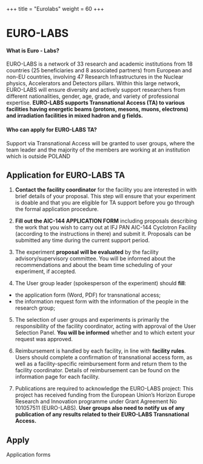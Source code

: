 +++
title = "Eurolabs"
weight = 60
+++

## <h1 id="eurolabs">EURO-LABS </h1>

#### What is Euro - Labs?
EURO-LABS is a network of 33 research and academic institutions from 18 countries (25 beneficiaries and 8 associated partners) from European and non-EU countries, involving 47 Research Infrastructures in the Nuclear physics, Accelerators and Detectors pillars. Within this large network, EURO-LABS will ensure diversity and actively support researchers from different nationalities, gender, age, grade, and variety of professional expertise. **EURO-LABS supports Transnational Access (TA) to various facilities having energetic beams (protons, mesons, muons, electrons) and irradiation facilities in mixed hadron and g fields.**

#### Who can apply for EURO-LABS TA?
Support via Transnational Access will be granted to user groups, where the team leader and the majority of the members are working at an institution which is outside POLAND

## **Application for EURO-LABS TA**

 1. **Contact the facility coordinator** for the facility you are interested in with brief details of your proposal. This step will ensure that your experiment is doable and that you are eligible for TA support before you go through the formal application procedure.
 
2. **Fill out the AIC-144 APPLICATION FORM** including proposals describing the work that you wish to carry out at IFJ PAN AIC-144 Cyclotron Facility (according to the instructions in there) and submit it. Proposals can be submitted any time during the current support period.

3.  The experiment **proposal will be evaluated** by the facility advisory/supervisory committee. You will be informed about the recommendations and about the beam time scheduling of your experiment, if accepted.

4. The User group leader (spokesperson of the experiment) should **fill**:
- the application form (Word, PDF) for transnational access;		
- the information request form with the information of the people in the research group;
 
5. The selection of user groups and experiments is primarily the responsibility of the facility coordinator, acting with approval of the User Selection Panel. **You will be informed** whether and to which extent your request was approved.

6. Reimbursement is handled by each facility, in line with **facility rules**. Users should complete a confirmation of transnational access form, as well as a facility-specific reimbursement form and return them to the facility coordinator. Details of reimbursement can be found on the information page for each facility.

7. Publications are required to acknowledge the EURO-LABS project: This project has received funding from the European Union’s Horizon Europe Research and Innovation programme under Grant Agreement No 101057511 (EURO-LABS). **User groups also need to notify us of any publication of any results related to their EURO-LABS Transnational Access.**

## **Apply**

Application forms
